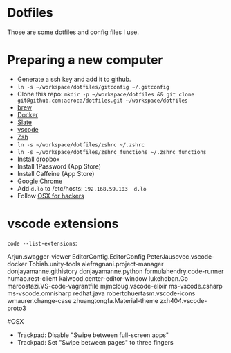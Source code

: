 # Dotfiles

Those are some dotfiles and config files I use.

# Preparing a new computer

- Generate a ssh key and add it to github.
- `ln -s ~/workspace/dotfiles/gitconfig ~/.gitconfig`
- Clone this repo: `mkdir -p ~/workspace/dotfiles && git clone git@github.com:acroca/dotfiles.git ~/workspace/dotfiles`
- [brew](http://brew.sh/)
- [Docker](https://www.docker.com/docker-mac)
- [Slate](https://github.com/jigish/slate)
- [vscode](https://code.visualstudio.com/)
- [Zsh](https://github.com/robbyrussell/oh-my-zsh)
- `ln -s ~/workspace/dotfiles/zshrc ~/.zshrc`
- `ln -s ~/workspace/dotfiles/zshrc_functions ~/.zshrc_functions`
- Install dropbox
- Install 1Password (App Store)
- Install Caffeine (App Store)
- [Google Chrome](http://www.google.com/chrome/)
- Add `d.lo` to /etc/hosts: `192.168.59.103  d.lo`
- Follow [OSX for hackers](https://gist.github.com/brandonb927/3195465)

# vscode extensions

`code --list-extensions`:

Arjun.swagger-viewer
EditorConfig.EditorConfig
PeterJausovec.vscode-docker
Tobiah.unity-tools
alefragnani.project-manager
donjayamanne.githistory
donjayamanne.python
formulahendry.code-runner
humao.rest-client
kaiwood.center-editor-window
lukehoban.Go
marcostazi.VS-code-vagrantfile
mjmcloug.vscode-elixir
ms-vscode.csharp
ms-vscode.omnisharp
redhat.java
robertohuertasm.vscode-icons
wmaurer.change-case
zhuangtongfa.Material-theme
zxh404.vscode-proto3


#OSX

- Trackpad: Disable "Swipe between full-screen apps"
- Trackpad: Set "Swipe between pages" to three fingers
